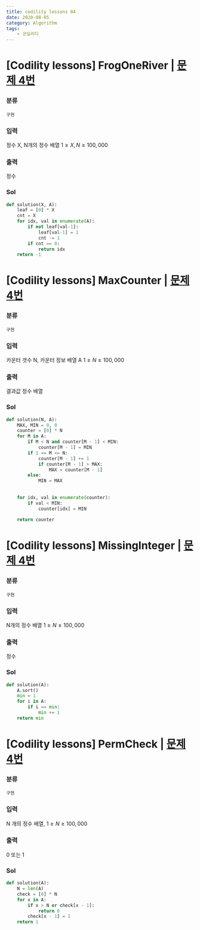 ```yaml
---
title: codility lessons 04
date: 2020-08-05
category: Algorithm
tags:
    - 코딜리디
---
```


# [Codility lessons] FrogOneRiver | [문제 4번](https://app.codility.com/programmers/lessons/4-counting_elements/frog_river_one/start/)

### 분류
`구현`

### 입력
정수 X, N개의 정수 배열 $1 {\ge} X, N {\ge} 100,000$

### 출력
정수

### Sol

```python
def solution(X, A):
    leaf = [0] * X
    cnt = X
    for idx, val in enumerate(A):
        if not leaf[val-1]:
            leaf[val-1] = 1
            cnt -= 1
        if cnt == 0:
            return idx
    return -1
```

# [Codility lessons] MaxCounter | [문제 4번](https://app.codility.com/programmers/lessons/4-counting_elements/max_counters/start/)

### 분류
`구현`

### 입력
카운터 갯수 N, 카운터 정보 배열 A $1 {\ge} N {\ge} 100,000$

### 출력
결과값 정수 배열

### Sol

```python
def solution(N, A):
    MAX, MIN = 0, 0
    counter = [0] * N
    for M in A:
        if M < N and counter[M - 1] < MIN:
            counter[M - 1] = MIN
        if 1 <= M <= N:
            counter[M - 1] += 1
            if counter[M - 1] > MAX:
                MAX = counter[M - 1]
        else:
            MIN = MAX
            
    
    for idx, val in enumerate(counter):
        if val < MIN:
            counter[idx] = MIN
    
    return counter
```

# [Codility lessons] MissingInteger | [문제 4번](https://app.codility.com/programmers/lessons/4-counting_elements/missing_integer/start/)

### 분류
`구현`

### 입력
N개의 정수 배열 $1 {\ge} N {\ge} 100,000$

### 출력
정수

### Sol

```python
def solution(A):
    A.sort()
    min = 1
    for i in A:
        if i == min:
            min += 1
    return min
```


# [Codility lessons] PermCheck | [문제 4번](https://app.codility.com/programmers/lessons/4-counting_elements/perm_check/start/)

### 분류
`구현`

### 입력
N 개의 정수 배열, $1 {\ge} N {\ge} 100,000$

### 출력
0 또는 1

### Sol

```python
def solution(A):
    N = len(A)
    check = [0] * N
    for x in A:
        if x > N or check[x - 1]:
            return 0
        check[x - 1] = 1
    return 1
```
